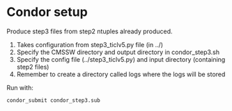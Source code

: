 # Condor setup

Produce step3 files from step2 ntuples already produced.

1.  Takes configuration from step3_ticlv5.py file (in ../)
2.  Specify the CMSSW directory and output directory in condor_step3.sh
3.  Specify the config file (../step3_ticlv5.py) and input directory (containing step2 files)
4.  Remember to create a directory called logs where the logs will be stored

Run with: 

```
condor_submit condor_step3.sub
```

